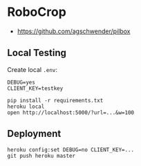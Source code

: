 # RoboCrop

* https://github.com/agschwender/pilbox

## Local Testing

Create local `.env`:

```
DEBUG=yes
CLIENT_KEY=testkey
```

```
pip install -r requirements.txt
heroku local
open http://localhost:5000/?url=...&w=100
```

## Deployment

```
heroku config:set DEBUG=no CLIENT_KEY=...
git push heroku master
```
